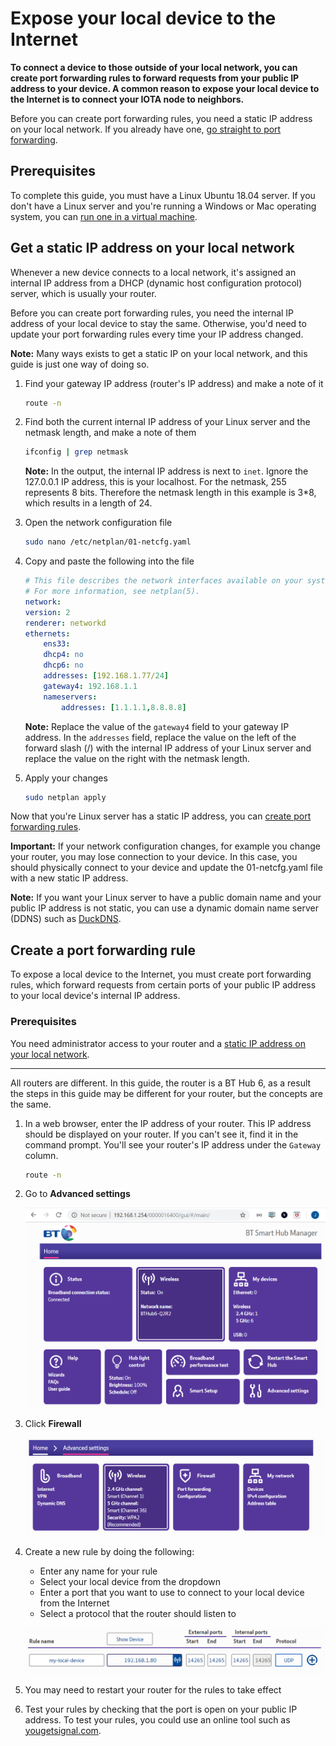 # Expose your local device to the Internet

**To connect a device to those outside of your local network, you can create port forwarding rules to forward requests from your public IP address to your device. A common reason to expose your local device to the Internet is to connect your IOTA node to neighbors.**

Before you can create port forwarding rules, you need a static IP address on your local network. If you already have one, [go straight to port forwarding](#create-a-port-forwarding-rule).

## Prerequisites

To complete this guide, you must have a Linux Ubuntu 18.04 server. If you don't have a Linux server and you're running a Windows or Mac operating system, you can [run one in a virtual machine](../how-to-guides/set-up-virtual-machine.md).

## Get a static IP address on your local network

Whenever a new device connects to a local network, it's assigned an internal IP address from a DHCP (dynamic host configuration protocol) server, which is usually your router.

Before you can create port forwarding rules, you need the internal IP address of your local device to stay the same. Otherwise, you'd need to update your port forwarding rules every time your IP address changed.

**Note:** Many ways exists to get a static IP on your local network, and this guide is just one way of doing so.

1. Find your gateway IP address (router's IP address) and make a note of it

    ```bash
    route -n
    ```

2. Find both the current internal IP address of your Linux server and the netmask length, and make a note of them

    ```bash
    ifconfig | grep netmask
    ```

    **Note:** In the output, the internal IP address is next to `inet`. Ignore the 127.0.0.1 IP address, this is your localhost. For the netmask, 255 represents 8 bits. Therefore the netmask length in this example is 3*8, which results in a length of 24.

3. Open the network configuration file

    ```bash
    sudo nano /etc/netplan/01-netcfg.yaml
    ```

4. Copy and paste the following into the file

    ```yaml
    # This file describes the network interfaces available on your system
    # For more information, see netplan(5).
    network:
    version: 2
    renderer: networkd
    ethernets:
        ens33:
        dhcp4: no
        dhcp6: no
        addresses: [192.168.1.77/24]
        gateway4: 192.168.1.1
        nameservers:
            addresses: [1.1.1.1,8.8.8.8]
    ```

    **Note:** Replace the value of the `gateway4` field to your gateway IP address. In the `addresses` field, replace the value on the left of the forward slash (/) with the internal IP address of your Linux server and replace the value on the right with the netmask length.

5. Apply your changes

    ```bash
    sudo netplan apply
    ```

Now that you're Linux server has a static IP address, you can [create port forwarding rules](#create-port-forwarding-rules).

**Important:** If your network configuration changes, for example you change your router, you may lose connection to your device. In this case, you should physically connect to your device and update the 01-netcfg.yaml file with a new static IP address.

**Note:** If you want your Linux server to have a public domain name and your public IP address is not static, you can use a dynamic domain name server (DDNS) such as [DuckDNS](https://www.duckdns.org/).

## Create a port forwarding rule

To expose a local device to the Internet, you must create port forwarding rules, which forward requests from certain ports of your public IP address to your local device's internal IP address.

### Prerequisites

You need administrator access to your router and a [static IP address on your local network](#get-a-static-ip-address-on-your-local-network).

---

All routers are different. In this guide, the router is a BT Hub 6, as a result the steps in this guide may be different for your router, but the concepts are the same. 

1. In a web browser, enter the IP address of your router. This IP address should be displayed on your router. If you can't see it, find it in the command prompt. You'll see your router's IP address under the `Gateway` column.

    ```bash
    route -n
    ```

2. Go to **Advanced settings**

    ![Advanced settings for a BT Hub 6 router](../router-bt-hub.png)

3. Click **Firewall**

    ![Firewall settings for a BT Hub 6 router](../router-advanced-settings.png)

4. Create a new rule by doing the following:

    * Enter any name for your rule
    * Select your local device from the dropdown
    * Enter a port that you want to use to connect to your local device from the Internet
    * Select a protocol that the router should listen to

    ![Example of a port forwarding rule](../port-forwarding-rule.png)

5. You may need to restart your router for the rules to take effect

6. Test your rules by checking that the port is open on your public IP address. To test your rules, you could use an online tool such as [yougetsignal.com](https://www.yougetsignal.com/tools/open-ports/).